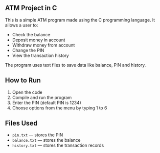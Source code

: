 ## ATM Project in C

This is a simple ATM program made using the C programming language. It allows a user to:

- Check the balance  
- Deposit money in account  
- Withdraw money from account 
- Change the PIN  
- View the transaction history  

The program uses text files to save data like balance, PIN and history.

## How to Run

1. Open the code 
2. Compile and run the program  
3. Enter the PIN (default PIN is 1234)  
4. Choose options from the menu by typing 1 to 6

## Files Used

- `pin.txt` — stores the PIN  
- `balance.txt` — stores the balance  
- `history.txt` — stores the transaction records  


